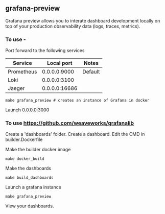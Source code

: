 grafana-preview
---------------

Grafana preview allows you to interate dashboard development locally on top of your production observability
data (logs, traces, metrics).

### To use - 

Port forward to the following services 

| Service       | Local port    | Notes   |
| ------------- | ------------- | ------- |
| Prometheus    | 0.0.0.0:9000  | Default |
| Loki          | 0.0.0.0:3100  |         |
| Jaeger        | 0.0.0.0:16686 |         |


```
make grafana_preview # creates an instance of Grafana in docker
```

Launch 0.0.0.0:3000


### To use https://github.com/weaveworks/grafanalib

Create a 'dashboards' folder.
Create a dashboard.
Edit the CMD in builder.Dockerfile

Make the builder docker image 

```
make docker_build
```

Make the dashboards 

```
make build_dashboards
```

Launch a grafana instance

```
make grafana_preview
```

View your dashboards.
